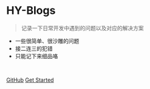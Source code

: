 <!-- _coverpage.md -->

# HY-Blogs

> 记录一下日常开发中遇到的问题以及对应的解决方案

- 一些很简单、很沙雕的问题
- 接二连三的犯错
- 只能记下来细品咯

<img src="https://img.shields.io/badge/version-v2.0.0-green.svg" data-origin="https://img.shields.io/badge/version-v2.0.0-green.svg" alt=""> 
<img title="" src="https://img.shields.io/github/stars/hyblogs/hyblogs.github.io" alt=""> 
<img src="https://img.shields.io/github/forks/Proberen/xiaozhang_java" data-origin="https://img.shields.io/github/forks/Proberen/xiaozhang_java" alt="">

[GitHub](https://github.com/hyblogs/hyblogs.github.io)
[Get Started](README)
